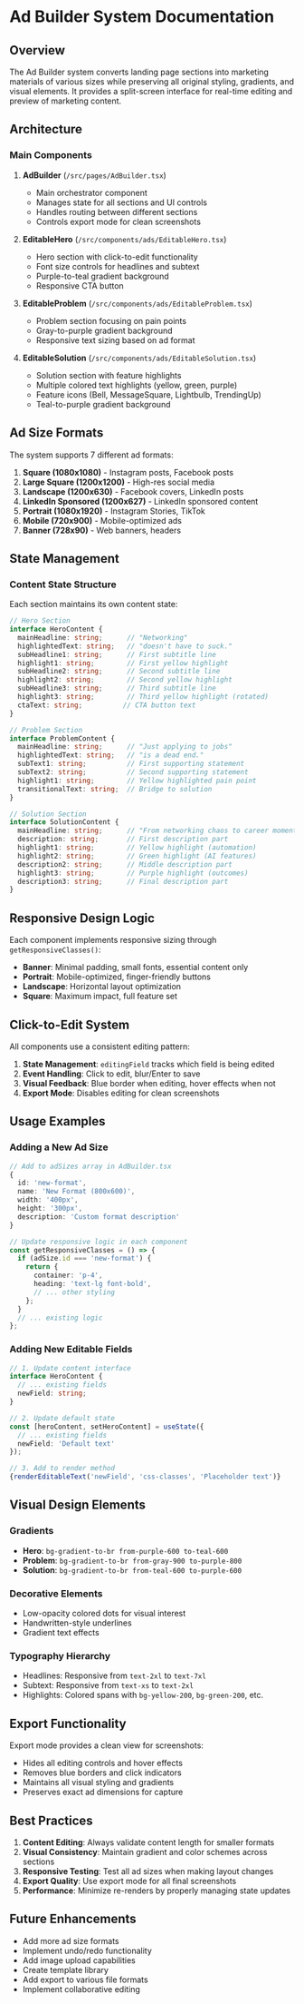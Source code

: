 # Ad Builder System Documentation

## Overview

The Ad Builder system converts landing page sections into marketing materials of various sizes while preserving all original styling, gradients, and visual elements. It provides a split-screen interface for real-time editing and preview of marketing content.

## Architecture

### Main Components

1. **AdBuilder** (`/src/pages/AdBuilder.tsx`)
   - Main orchestrator component
   - Manages state for all sections and UI controls
   - Handles routing between different sections
   - Controls export mode for clean screenshots

2. **EditableHero** (`/src/components/ads/EditableHero.tsx`)
   - Hero section with click-to-edit functionality
   - Font size controls for headlines and subtext
   - Purple-to-teal gradient background
   - Responsive CTA button

3. **EditableProblem** (`/src/components/ads/EditableProblem.tsx`)
   - Problem section focusing on pain points
   - Gray-to-purple gradient background
   - Responsive text sizing based on ad format

4. **EditableSolution** (`/src/components/ads/EditableSolution.tsx`)
   - Solution section with feature highlights
   - Multiple colored text highlights (yellow, green, purple)
   - Feature icons (Bell, MessageSquare, Lightbulb, TrendingUp)
   - Teal-to-purple gradient background

## Ad Size Formats

The system supports 7 different ad formats:

1. **Square (1080x1080)** - Instagram posts, Facebook posts
2. **Large Square (1200x1200)** - High-res social media
3. **Landscape (1200x630)** - Facebook covers, LinkedIn posts
4. **LinkedIn Sponsored (1200x627)** - LinkedIn sponsored content
5. **Portrait (1080x1920)** - Instagram Stories, TikTok
6. **Mobile (720x900)** - Mobile-optimized ads
7. **Banner (728x90)** - Web banners, headers

## State Management

### Content State Structure

Each section maintains its own content state:

```typescript
// Hero Section
interface HeroContent {
  mainHeadline: string;      // "Networking"
  highlightedText: string;   // "doesn't have to suck."
  subHeadline1: string;      // First subtitle line
  highlight1: string;        // First yellow highlight
  subHeadline2: string;      // Second subtitle line
  highlight2: string;        // Second yellow highlight
  subHeadline3: string;      // Third subtitle line
  highlight3: string;        // Third yellow highlight (rotated)
  ctaText: string;          // CTA button text
}

// Problem Section
interface ProblemContent {
  mainHeadline: string;      // "Just applying to jobs"
  highlightedText: string;   // "is a dead end."
  subText1: string;          // First supporting statement
  subText2: string;          // Second supporting statement
  highlight1: string;        // Yellow highlighted pain point
  transitionalText: string;  // Bridge to solution
}

// Solution Section
interface SolutionContent {
  mainHeadline: string;      // "From networking chaos to career momentum."
  description: string;       // First description part
  highlight1: string;        // Yellow highlight (automation)
  highlight2: string;        // Green highlight (AI features)
  description2: string;      // Middle description part
  highlight3: string;        // Purple highlight (outcomes)
  description3: string;      // Final description part
}
```

## Responsive Design Logic

Each component implements responsive sizing through `getResponsiveClasses()`:

- **Banner**: Minimal padding, small fonts, essential content only
- **Portrait**: Mobile-optimized, finger-friendly buttons
- **Landscape**: Horizontal layout optimization
- **Square**: Maximum impact, full feature set

## Click-to-Edit System

All components use a consistent editing pattern:

1. **State Management**: `editingField` tracks which field is being edited
2. **Event Handling**: Click to edit, blur/Enter to save
3. **Visual Feedback**: Blue border when editing, hover effects when not
4. **Export Mode**: Disables editing for clean screenshots

## Usage Examples

### Adding a New Ad Size

```typescript
// Add to adSizes array in AdBuilder.tsx
{ 
  id: 'new-format', 
  name: 'New Format (800x600)', 
  width: '400px', 
  height: '300px', 
  description: 'Custom format description' 
}

// Update responsive logic in each component
const getResponsiveClasses = () => {
  if (adSize.id === 'new-format') {
    return {
      container: 'p-4',
      heading: 'text-lg font-bold',
      // ... other styling
    };
  }
  // ... existing logic
};
```

### Adding New Editable Fields

```typescript
// 1. Update content interface
interface HeroContent {
  // ... existing fields
  newField: string;
}

// 2. Update default state
const [heroContent, setHeroContent] = useState({
  // ... existing fields
  newField: 'Default text'
});

// 3. Add to render method
{renderEditableText('newField', 'css-classes', 'Placeholder text')}
```

## Visual Design Elements

### Gradients
- **Hero**: `bg-gradient-to-br from-purple-600 to-teal-600`
- **Problem**: `bg-gradient-to-br from-gray-900 to-purple-800`
- **Solution**: `bg-gradient-to-br from-teal-600 to-purple-600`

### Decorative Elements
- Low-opacity colored dots for visual interest
- Handwritten-style underlines
- Gradient text effects

### Typography Hierarchy
- Headlines: Responsive from `text-2xl` to `text-7xl`
- Subtext: Responsive from `text-xs` to `text-2xl`
- Highlights: Colored spans with `bg-yellow-200`, `bg-green-200`, etc.

## Export Functionality

Export mode provides a clean view for screenshots:
- Hides all editing controls and hover effects
- Removes blue borders and click indicators
- Maintains all visual styling and gradients
- Preserves exact ad dimensions for capture

## Best Practices

1. **Content Editing**: Always validate content length for smaller formats
2. **Visual Consistency**: Maintain gradient and color schemes across sections
3. **Responsive Testing**: Test all ad sizes when making layout changes
4. **Export Quality**: Use export mode for all final screenshots
5. **Performance**: Minimize re-renders by properly managing state updates

## Future Enhancements

- Add more ad size formats
- Implement undo/redo functionality
- Add image upload capabilities
- Create template library
- Add export to various file formats
- Implement collaborative editing 